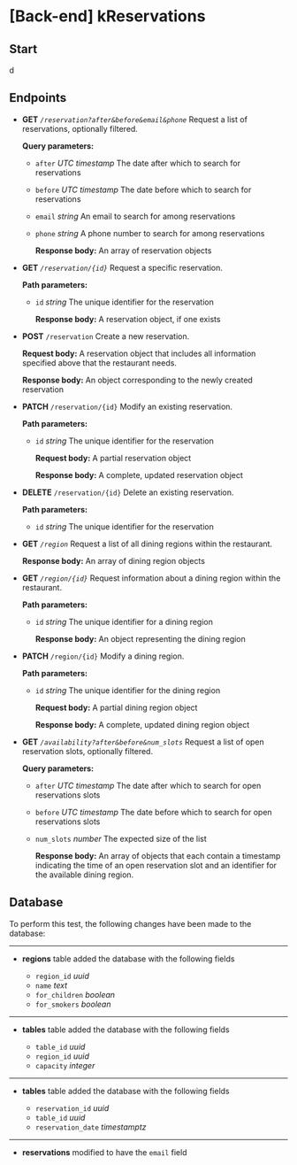 # [Back-end] kReservations

## Start

d

## Endpoints

- **GET** *`/reservation?after&before&email&phone`*
Request a list of reservations, optionally filtered.

    **Query parameters:**

  - `after` *UTC timestamp*
    The date after which to search for reservations
  - `before` *UTC timestamp*
    The date before which to search for reservations
  - `email` *string*
    An email to search for among reservations
  - `phone` *string*
    A phone number to search for among reservations

    **Response body:** An array of reservation objects

- **GET** *`/reservation/{id}`*
Request a specific reservation.

    **Path parameters:**

  - `id` *string*
    The unique identifier for the reservation

    **Response body:** A reservation object, if one exists

- **POST** `/reservation`
Create a new reservation.

    **Request body:** A reservation object that includes all information specified above that the restaurant needs.

    **Response body:** An object corresponding to the newly created reservation

- **PATCH** `/reservation/{id}`
Modify an existing reservation.

    **Path parameters:**

  - `id` *string*
    The unique identifier for the reservation

    **Request body:** A partial reservation object

    **Response body:** A complete, updated reservation object

- **DELETE** `/reservation/{id}`
Delete an existing reservation.

    **Path parameters:**

  - `id` *string*
    The unique identifier for the reservation
- **GET** *`/region`*
Request a list of all dining regions within the restaurant.

    **Response body:** An array of dining region objects

- **GET** *`/region/{id}`*
Request information about a dining region within the restaurant.

    **Path parameters:**

  - `id` *string*
    The unique identifier for a dining region

    **Response body:** An object representing the dining region

- **PATCH** `/region/{id}`
Modify a dining region.

    **Path parameters:**

  - `id` *string*
    The unique identifier for the dining region

    **Request body:** A partial dining region object

    **Response body:** A complete, updated dining region object

- **GET** *`/availability?after&before&num_slots`*
Request a list of open reservation slots, optionally filtered.

    **Query parameters:**

  - `after` *UTC timestamp*
    The date after which to search for open reservations slots
  - `before` *UTC timestamp*
    The date before which to search for open reservations slots
  - `num_slots` *number*
    The expected size of the list

    **Response body:** An array of objects that each contain a timestamp indicating the time of an open reservation slot and an identifier for the available dining region.

## Database

To perform this test, the following changes have been made to the database:

---
- **regions** table added the database with the following fields

    - `region_id` *uuid*
    - `name` *text*
    - `for_children` *boolean*
    - `for_smokers` *boolean*
---
- **tables** table added the database with the following fields

    - `table_id` *uuid*
    - `region_id` *uuid*
    - `capacity` *integer*

---
- **tables** table added the database with the following fields

    - `reservation_id` *uuid*
    - `table_id` *uuid*
    - `reservation_date` *timestamptz*

---
- **reservations** modified to have the `email` field

